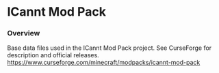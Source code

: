 # ICannt Mod Pack

### Overview
Base data files used in the ICannt Mod Pack project.
See CurseForge for description and official releases.
https://www.curseforge.com/minecraft/modpacks/icannt-mod-pack
